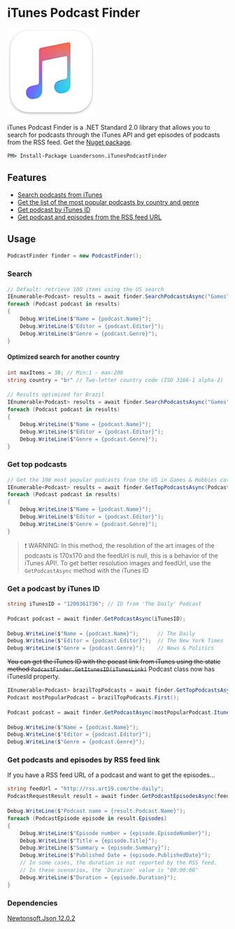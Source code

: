 # iTunes Podcast Finder

<img src="iTunesPodcastFinder/iTunes-logo.png" alt="iTunes logo" width="200"/>

iTunes Podcast Finder is a .NET Standard 2.0 library that allows you to search for podcasts through the iTunes API and get episodes of podcasts from the RSS feed. Get the [Nuget package](https://www.nuget.org/packages/Luandersonn.iTunesPodcastFinder/).

```cmd
PM> Install-Package Luandersonn.iTunesPodcastFinder
```

## Features

- [Search podcasts from iTunes](#search)
- [Get the list of the most popular podcasts by country and genre](#get-top-podcasts)
- [Get podcast by iTunes ID](#get-a-podcast-by-itunes-id)
- [Get podcast and episodes from the RSS feed URL](#get-podcasts-and-episodes-by-rss-feed-link)

## Usage

```C#
PodcastFinder finder = new PodcastFinder();
```

### Search
```C#
// Default: retrieve 100 items using the US search
IEnumerable<Podcast> results = await finder.SearchPodcastsAsync("Games");
foreach (Podcast podcast in results)
{
    Debug.WriteLine($"Name = {podcast.Name}");
    Debug.WriteLine($"Editor = {podcast.Editor}");
    Debug.WriteLine($"Genre = {podcast.Genre}");
}		
```

#### Optimized search for another country

```C#
int maxItems = 30; // Min:1 - max:200
string country = "br" // Two-letter country code (ISO 3166-1 alpha-2)

// Results optimized for Brazil
IEnumerable<Podcast> results = await finder.SearchPodcastsAsync("Games", maxItems, country);
foreach (Podcast podcast in results)
{
    Debug.WriteLine($"Name = {podcast.Name}");
    Debug.WriteLine($"Editor = {podcast.Editor}");
    Debug.WriteLine($"Genre = {podcast.Genre}");
}
```	

### Get top podcasts

```C#
// Get the 100 most popular podcasts from the US in Games & Hobbies category
IEnumerable<Podcast> results = await finder.GetTopPodcastsAsync(PodcastGenre.GamesAndHobbies);
foreach (Podcast podcast in results)
{
    Debug.WriteLine($"Name = {podcast.Name}");
    Debug.WriteLine($"Editor = {podcast.Editor}");
    Debug.WriteLine($"Genre = {podcast.Genre}");
}
```	
> :exclamation: WARNING: In this method, the resolution of the art images of the podcasts is 170x170 and the feedUrl is null, this is a behavior of the iTunes API!. To get better resolution images and feedUrl, use the `GetPodcastAsync` method with the iTunes ID

### Get a podcast by iTunes ID

```C#
string iTunesID = "1200361736"; // ID from 'The Daily' Podcast

Podcast podcast = await finder.GetPodcastAsync(iTunesID);

Debug.WriteLine($"Name = {podcast.Name}");      // The Daily
Debug.WriteLine($"Editor = {podcast.Editor}");	// The New York Times
Debug.WriteLine($"Genre = {podcast.Genre}");    // News & Politics
```	
~~You can get the iTunes ID with the pocast link from iTunes using the static method `PodcastFinder.GetItunesID(iTunesLink)`~~
Podcast class now has iTunesId property.

```C#
IEnumerable<Podcast> brazilTopPodcasts = await finder.GetTopPodcastsAsync(PodcastGenre.All, 50, "br");
Podcast mostPopularPodcast = brazilTopPodcasts.First();

Podcast podcast = await finder.GetPodcastAsync(mostPopularPodcast.ItunesId);

Debug.WriteLine($"Name = {podcast.Name}");
Debug.WriteLine($"Editor = {podcast.Editor}");
Debug.WriteLine($"Genre = {podcast.Genre}");	
```

### Get podcasts and episodes by RSS feed link
If you have a RSS feed URL of a podcast and want to get the episodes...

```C#
string feedUrl = "http://rss.art19.com/the-daily";
PodcastRequestResult result = await finder.GetPodcastEpisodesAsync(feedUrl);

Debug.WriteLine($"Podcast name = {result.Podcast.Name}");
foreach (PodcastEpisode episode in result.Episodes)
{
    Debug.WriteLine($"Episode number = {episode.EpisodeNumber}");
    Debug.WriteLine($"Title = {episode.Title}");
    Debug.WriteLine($"Summary = {episode.Summary}");
    Debug.WriteLine($"Published Date = {episode.PublishedDate}");
    // In some cases, the duration is not reported by the RSS feed.
    // In these scenarios, the 'Duration' value is "00:00:00"
    Debug.WriteLine($"Duration = {episode.Duration}");
}
```	
### Dependencies

[Newtonsoft.Json 12.0.2](https://github.com/JamesNK/Newtonsoft.Json)
